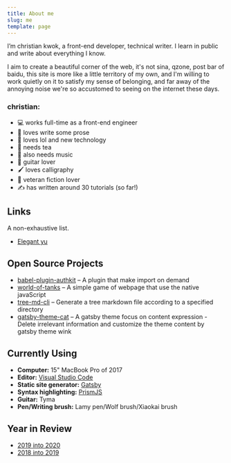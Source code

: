 ```yaml
---
title: About me
slug: me
template: page
---
```


I’m christian kwok, a front-end developer, technical writer. I learn in public and write about everything I know.

I aim to create a beautiful corner of the web, it's not sina, qzone, post bar of baidu, this site is more like a little territory of my own, and I'm willing to work quietly on it to satisfy my sense of belonging, and far away of the annoying noise we're so accustomed to seeing on the internet these days.

### christian:

- 💻 works full-time as a front-end engineer
- 📝 loves write some prose
- 👾 loves lol and new technology
- 🍵 needs tea
- 🎵 also needs music
- 🎸 guitar lover
- 🖌 loves calligraphy
- 📔 veteran fiction lover
- ✍️ has written around 30 tutorials (so far!)

## Links

A non-exhaustive list.

- [Elegant yu](https://elegantyu.github.io/)

## Open Source Projects

- [babel-plugin-authkit](https://github.com/justwink/babel-plugin-authkit) – A plugin that make import on demand
- [world-of-tanks](https://github.com/justwink/world-of-tanks) – A simple game of webpage that use the native javaScript
- [tree-md-cli](https://github.com/justwink/tree-md-cli) – Generate a tree markdown file according to a specified directory
- [gatsby-theme-cat](https://github.com/justwink/gatsby-theme-cat) – A gatsby theme focus on content expression - Delete irrelevant information and customize the theme content by gatsby theme wink

<!-- ## Music

Sometimes I sing and play guitar. I like to [record music]() in my spare time. Here are some. -->

## Currently Using

- **Computer:** 15" MacBook Pro of 2017
- **Editor:** [Visual Studio Code](https://code.visualstudio.com/)
- **Static site generator:** [Gatsby](https://gatsbyjs.org)
- **Syntax highlighting:** [PrismJS](http://prismjs.com/)
- **Guitar:** Tyma
- **Pen/Writing brush:** Lamy pen/Wolf brush/Xiaokai brush



## Year in Review

- [2019 into 2020](/2019-into-2020)
- [2018 into 2019](/2018-into-2019)
